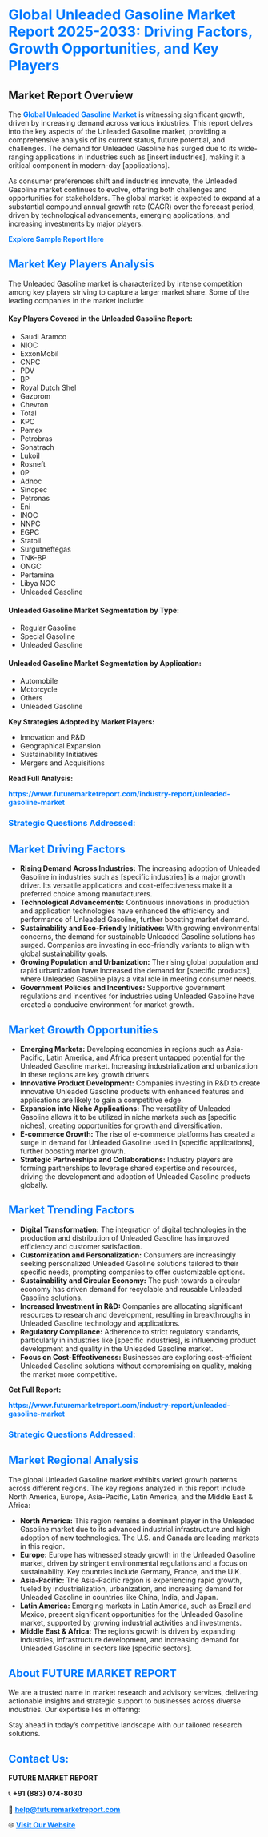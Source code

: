 <h1 style="color: #007BFF;">Global Unleaded Gasoline Market Report 2025-2033: Driving Factors, Growth Opportunities, and Key Players</h1>

<section id="overview">
<h2>Market Report Overview</h2>
<p>The <a href="https://www.futuremarketreport.com/industry-report/unleaded-gasoline-market" style="color: #007BFF; text-decoration: none;"><strong>Global Unleaded Gasoline Market</strong></a> is witnessing significant growth, driven by increasing demand across various industries. This report delves into the key aspects of the Unleaded Gasoline market, providing a comprehensive analysis of its current status, future potential, and challenges. The demand for Unleaded Gasoline has surged due to its wide-ranging applications in industries such as [insert industries], making it a critical component in modern-day [applications].</p>
<p>As consumer preferences shift and industries innovate, the Unleaded Gasoline market continues to evolve, offering both challenges and opportunities for stakeholders. The global market is expected to expand at a substantial compound annual growth rate (CAGR) over the forecast period, driven by technological advancements, emerging applications, and increasing investments by major players.</p>
</section>

<section id="overview">
<p><a href="https://www.futuremarketreport.com/request-sample/reportId=102506" style="color: #007BFF; text-decoration: none;"><strong>Explore Sample Report Here</strong></a></p>
</section>

<section id="key-players">
<h2 style="color: #007BFF;">Market Key Players Analysis</h2>
<p>The Unleaded Gasoline market is characterized by intense competition among key players striving to capture a larger market share. Some of the leading companies in the market include:</p>
<h4>Key Players Covered in the Unleaded Gasoline Report:</h4>
<ul><li>Saudi Aramco</li><li>NIOC</li><li>ExxonMobil</li><li>CNPC</li><li>PDV</li><li>BP</li><li>Royal Dutch Shel</li><li>Gazprom</li><li>Chevron</li><li>Total</li><li>KPC</li><li>Pemex</li><li>Petrobras</li><li>Sonatrach</li><li>Lukoil</li><li>Rosneft</li><li>0P</li><li>Adnoc</li><li>Sinopec</li><li>Petronas</li><li>Eni</li><li>INOC</li><li>NNPC</li><li>EGPC</li><li>Statoil</li><li>Surgutneftegas</li><li>TNK-BP</li><li>ONGC</li><li>Pertamina</li><li>Libya NOC</li><li>Unleaded Gasoline</li></ul>
<h4>Unleaded Gasoline Market Segmentation by Type:</h4>
<ul><li>Regular Gasoline</li><li>Special Gasoline</li><li>Unleaded Gasoline</li></ul>

<h4>Unleaded Gasoline Market Segmentation by Application:</h4>
<ul><li>Automobile</li><li>Motorcycle</li><li>Others</li><li>Unleaded Gasoline</li></ul>
<p><strong>Key Strategies Adopted by Market Players:</strong></p>
<ul>
<li>Innovation and R&D</li>
<li>Geographical Expansion</li>
<li>Sustainability Initiatives</li>
<li>Mergers and Acquisitions</li>
</ul>
</section>

<section>
<p><strong>Read Full Analysis: </strong></p><a href="https://www.futuremarketreport.com/industry-report/unleaded-gasoline-market" style="color: #007BFF; text-decoration: none;"><strong>https://www.futuremarketreport.com/industry-report/unleaded-gasoline-market</strong></a>
<h3 style="color: #007BFF;">Strategic Questions Addressed:</h3>
</section>

<section id="driving-factors">
<h2 style="color: #007BFF;">Market Driving Factors</h2>
<ul>
<li><strong>Rising Demand Across Industries:</strong> The increasing adoption of Unleaded Gasoline in industries such as [specific industries] is a major growth driver. Its versatile applications and cost-effectiveness make it a preferred choice among manufacturers.</li>
<li><strong>Technological Advancements:</strong> Continuous innovations in production and application technologies have enhanced the efficiency and performance of Unleaded Gasoline, further boosting market demand.</li>
<li><strong>Sustainability and Eco-Friendly Initiatives:</strong> With growing environmental concerns, the demand for sustainable Unleaded Gasoline solutions has surged. Companies are investing in eco-friendly variants to align with global sustainability goals.</li>
<li><strong>Growing Population and Urbanization:</strong> The rising global population and rapid urbanization have increased the demand for [specific products], where Unleaded Gasoline plays a vital role in meeting consumer needs.</li>
<li><strong>Government Policies and Incentives:</strong> Supportive government regulations and incentives for industries using Unleaded Gasoline have created a conducive environment for market growth.</li>
</ul>
</section>

<section id="growth-opportunities">
<h2 style="color: #007BFF;">Market Growth Opportunities</h2>
<ul>
<li><strong>Emerging Markets:</strong> Developing economies in regions such as Asia-Pacific, Latin America, and Africa present untapped potential for the Unleaded Gasoline market. Increasing industrialization and urbanization in these regions are key growth drivers.</li>
<li><strong>Innovative Product Development:</strong> Companies investing in R&D to create innovative Unleaded Gasoline products with enhanced features and applications are likely to gain a competitive edge.</li>
<li><strong>Expansion into Niche Applications:</strong> The versatility of Unleaded Gasoline allows it to be utilized in niche markets such as [specific niches], creating opportunities for growth and diversification.</li>
<li><strong>E-commerce Growth:</strong> The rise of e-commerce platforms has created a surge in demand for Unleaded Gasoline used in [specific applications], further boosting market growth.</li>
<li><strong>Strategic Partnerships and Collaborations:</strong> Industry players are forming partnerships to leverage shared expertise and resources, driving the development and adoption of Unleaded Gasoline products globally.</li>
</ul>
</section>

<section id="trending-factors">
<h2 style="color: #007BFF;">Market Trending Factors</h2>
<ul>
<li><strong>Digital Transformation:</strong> The integration of digital technologies in the production and distribution of Unleaded Gasoline has improved efficiency and customer satisfaction.</li>
<li><strong>Customization and Personalization:</strong> Consumers are increasingly seeking personalized Unleaded Gasoline solutions tailored to their specific needs, prompting companies to offer customizable options.</li>
<li><strong>Sustainability and Circular Economy:</strong> The push towards a circular economy has driven demand for recyclable and reusable Unleaded Gasoline solutions.</li>
<li><strong>Increased Investment in R&D:</strong> Companies are allocating significant resources to research and development, resulting in breakthroughs in Unleaded Gasoline technology and applications.</li>
<li><strong>Regulatory Compliance:</strong> Adherence to strict regulatory standards, particularly in industries like [specific industries], is influencing product development and quality in the Unleaded Gasoline market.</li>
<li><strong>Focus on Cost-Effectiveness:</strong> Businesses are exploring cost-efficient Unleaded Gasoline solutions without compromising on quality, making the market more competitive.</li>
</ul>
</section>

<section>
<p><strong>Get Full Report: </strong></p><a href="https://www.futuremarketreport.com/industry-report/unleaded-gasoline-market" style="color: #007BFF; text-decoration: none;"><strong>https://www.futuremarketreport.com/industry-report/unleaded-gasoline-market</strong></a>
<h3 style="color: #007BFF;">Strategic Questions Addressed:</h3>
</section>


<section id="regional-analysis">
<h2 style="color: #007BFF;">Market Regional Analysis</h2>
<p>The global Unleaded Gasoline market exhibits varied growth patterns across different regions. The key regions analyzed in this report include North America, Europe, Asia-Pacific, Latin America, and the Middle East & Africa:</p>
<ul>
<li><strong>North America:</strong> This region remains a dominant player in the Unleaded Gasoline market due to its advanced industrial infrastructure and high adoption of new technologies. The U.S. and Canada are leading markets in this region.</li>
<li><strong>Europe:</strong> Europe has witnessed steady growth in the Unleaded Gasoline market, driven by stringent environmental regulations and a focus on sustainability. Key countries include Germany, France, and the U.K.</li>
<li><strong>Asia-Pacific:</strong> The Asia-Pacific region is experiencing rapid growth, fueled by industrialization, urbanization, and increasing demand for Unleaded Gasoline in countries like China, India, and Japan.</li>
<li><strong>Latin America:</strong> Emerging markets in Latin America, such as Brazil and Mexico, present significant opportunities for the Unleaded Gasoline market, supported by growing industrial activities and investments.</li>
<li><strong>Middle East & Africa:</strong> The region’s growth is driven by expanding industries, infrastructure development, and increasing demand for Unleaded Gasoline in sectors like [specific sectors].</li>
</ul>
</section>

<footer>
<h2 style="color: #007BFF;">About FUTURE MARKET REPORT</h2>
<p>We are a trusted name in market research and advisory services, delivering actionable insights and strategic support to businesses across diverse industries. Our expertise lies in offering:</p>

<p>Stay ahead in today’s competitive landscape with our tailored research solutions.</p>

<h2 style="color: #007BFF;">Contact Us:</h2>
<p><strong>FUTURE MARKET REPORT</strong></p>
<p>📞 <strong>+91 (883) 074-8030</strong></p>
<p>📧 <strong><a href="mailto:help@futuremarketreport.com" style="color: #007BFF;">help@futuremarketreport.com</a></strong></p>
<p>🌐 <strong><a href="https://www.futuremarketreport.com/" style="color: #007BFF;">Visit Our Website</a></strong></p>
</footer>